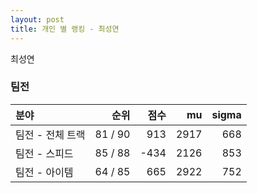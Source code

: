 ```yaml
---
layout: post
title: 개인 별 랭킹 - 최성연
---
```


최성연


### 팀전

| 분야 | 순위 | 점수 | mu | sigma |
|:---|---:|---:|---:|---:|
| 팀전 - 전체 트랙 | 81 / 90 | 913 | 2917 | 668 |
| 팀전 - 스피드 | 85 / 88 | -434 | 2126 | 853 |
| 팀전 - 아이템 | 64 / 85 | 665 | 2922 | 752 |
